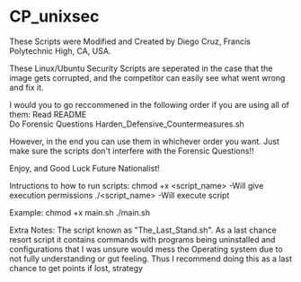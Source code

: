 # CP_unixsec
These Scripts were Modified and Created by Diego Cruz, Francis Polytechnic High, CA, USA.

These Linux/Ubuntu Security Scripts are seperated in the case that the image gets corrupted, and the 
competitor can easily see what went wrong and fix it.

I would you to go reccommened in the following order if you are using all of them:
Read README  
Do Forensic Questions
Harden_Defensive_Countermeasures.sh

However, in the end you can use them in whichever order you want.
Just make sure the scripts don't interfere with the Forensic Questions!!

Enjoy, and Good Luck Future Nationalist!

Intructions to how to run scripts:
chmod +x <script_name>    -Will give execution permissions
./<script_name>		  -Will execute script

Example:
chmod +x main.sh
./main.sh


Extra Notes:
The script known as "The_Last_Stand.sh". As a last chance resort script it contains commands with programs being uninstalled and
configurations that I was unsure would mess the Operating system due to not fully understanding or gut feeling.
Thus I recommend doing this as a last chance to get points if lost, strategy
